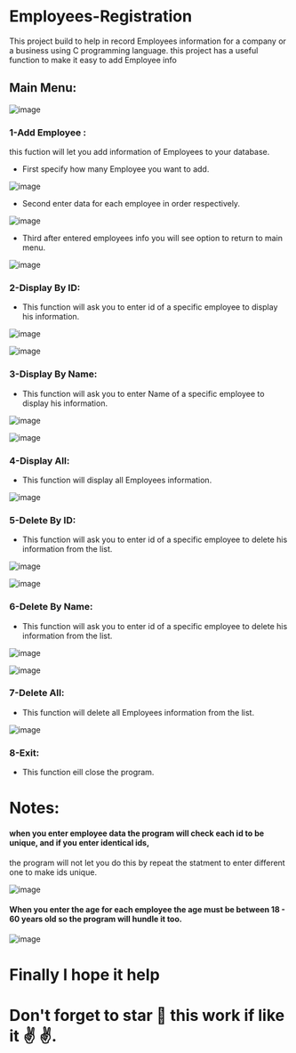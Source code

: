 # Employees-Registration
This project build to help in record Employees information for a company or a business using C programming language.
this project has a useful function to make it easy to add Employee info 

## Main Menu:
![image](https://user-images.githubusercontent.com/33738409/147841976-7da0dc8f-b1e9-4cc4-9c0b-43e39db55dec.png)

### 1-Add Employee : 
this fuction will let you add information of Employees to your database.

- First specify how many Employee you want to add.

![image](https://user-images.githubusercontent.com/33738409/147841838-95e19f77-8e05-4b19-8e95-1007cd1980e2.png)

- Second enter data for each employee in order respectively.

![image](https://user-images.githubusercontent.com/33738409/147841880-e5ec245b-6dfd-4391-9a8a-7f09ea956817.png)

- Third after entered employees info you will see option to return to main menu.

![image](https://user-images.githubusercontent.com/33738409/147841906-dcd4da85-d23a-41a2-8114-c840861c86ca.png)


### 2-Display By ID:
- This function will ask you to enter id of a specific employee to display his information.  

![image](https://user-images.githubusercontent.com/33738409/147842054-1510157c-e709-413a-bf95-2a22b1d4fb40.png)

![image](https://user-images.githubusercontent.com/33738409/147842026-441a9805-8e45-4bda-a1b6-6ab3b32979d2.png)

### 3-Display By Name:
- This function will ask you to enter Name of a specific employee to display his information. 

![image](https://user-images.githubusercontent.com/33738409/147842127-ee14d6f1-9de6-4031-b43f-44459fcd5157.png)

![image](https://user-images.githubusercontent.com/33738409/147842133-9e4ea7c3-6f51-4c9d-8051-024a533293ad.png)

### 4-Display All:
- This function will display all Employees information. 

![image](https://user-images.githubusercontent.com/33738409/147842160-8ff1f5ef-a9ab-4489-808f-a5d41ce73864.png)

### 5-Delete By ID:
- This function will ask you to enter id of a specific employee to delete his information from the list. 

![image](https://user-images.githubusercontent.com/33738409/147842216-f322a3bf-bd34-4f43-b235-e30ae3660e66.png)

![image](https://user-images.githubusercontent.com/33738409/147842219-513384f1-2590-4ac2-a85f-e06b2e42935b.png)

### 6-Delete By Name:
- This function will ask you to enter id of a specific employee to delete his information from the list. 

![image](https://user-images.githubusercontent.com/33738409/147842226-aff7007e-d59f-4991-ad48-c1a58dffd048.png)

![image](https://user-images.githubusercontent.com/33738409/147842233-2369089c-20cd-40ac-841b-557a5375896b.png)

### 7-Delete All:
- This function will delete all Employees information from the list. 

![image](https://user-images.githubusercontent.com/33738409/147842270-1619928f-cf9c-473e-8a6d-50213366c6f7.png)

### 8-Exit:
- This function eill close the program.


# Notes:

#### when you enter employee data the program will check each id to be unique, and if you enter identical ids,
the program will not let you do this by repeat the statment to enter different one to make ids unique.

![image](https://user-images.githubusercontent.com/33738409/147842333-acdd1ea4-37ab-43b1-ab4d-edf4d0bca78a.png)

#### When you enter the age for each employee the age must be between 18 - 60 years old so the program will hundle it too.

![image](https://user-images.githubusercontent.com/33738409/147842322-4f3da337-36db-4918-923b-1c989de8bc09.png)


# Finally I hope it help 
# Don't forget to star 🌟 this work if like it :v: ✌️. 

